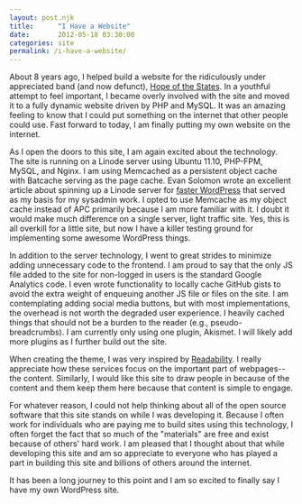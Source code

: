 ```yaml
---
layout: post.njk
title:      "I Have a Website"
date:       2012-05-18 03:30:00
categories: site
permalink: /i-have-a-website/
---
```


About 8 years ago, I helped build a website for the ridiculously under appreciated band (and now defunct), [Hope of the States](http://www.youtube.com/watch?v=CVjvz9zSxNs "Black Dollar Bills"). In a youthful attempt to feel important, I became overly involved with the site and moved it to a fully dynamic website driven by PHP and MySQL. It was an amazing feeling to know that I could put something on the internet that other people could use. Fast forward to today, I am finally putting my own website on the internet.

As I open the doors to this site, I am again excited about the technology. The site is running on a Linode server using Ubuntu 11.10, PHP-FPM, MySQL, and Nginx. I am using Memcached as a persistent object cache with Batcache serving as the page cache. Evan Solomon wrote an excellent article about spinning up a Linode server for [faster WordPress](http://evansolomon.me/notes/faster-wordpress-multisite-nginx-batcache/ "Faster WordPress: Multisite, nginx, and Batcache") that served as my basis for my sysadmin work. I opted to use Memcache as my object cache instead of APC primarily because I am more familiar with it. I doubt it would make much difference on a single server, light traffic site. Yes, this is all overkill for a little site, but now I have a killer testing ground for implementing some awesome WordPress things.

In addition to the server technology, I went to great strides to minimize adding unnecessary code to the frontend. I am proud to say that the only JS file added to the site for non-logged in users is the standard Google Analytics code. I even wrote functionality to locally cache GitHub gists to avoid the extra weight of enqueuing another JS file or files on the site. I am contemplating adding social media buttons, but with most implementations, the overhead is not worth the degraded user experience. I heavily cached things that should not be a burden to the reader (e.g., pseudo-breadcrumbs). I am currently only using one plugin, Akismet. I will likely add more plugins as I further build out the site.

When creating the theme, I was very inspired by [Readability](http://www.readability.com/ "Readability"). I really appreciate how these services focus on the important part of webpages--the content. Similarly, I would like this site to draw people in because of the content and them keep them here because that content is simple to engage. 

For whatever reason, I could not help thinking about all of the open source software that this site stands on while I was developing it. Because I often work for individuals who are paying me to build sites using this technology, I often forget the fact that so much of the "materials" are free and exist because of others' hard work. I am pleased that I thought about that while developing this site and am so appreciate to everyone who has played a part in building this site and billions of others around the internet.

It has been a long journey to this point and I am so excited to finally say I have my own WordPress site.
